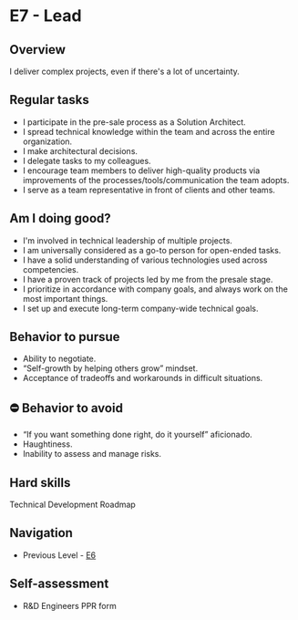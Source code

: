 # E7 - Lead 

## Overview 
I deliver complex projects, even if there's a lot of uncertainty.

## Regular tasks  
- I participate in the pre-sale process as a Solution Architect.
- I spread technical knowledge within the team and across the entire organization.
- I make architectural decisions.
- I delegate tasks to my colleagues.
- I encourage team members to deliver high-quality products via improvements of the processes/tools/communication the team adopts.
- I serve as a team representative in front of clients and other teams.

## Am I doing good?  
- I'm involved in technical leadership of multiple projects.
- I am universally considered as a go-to person for open-ended tasks.
- I have a solid understanding of various technologies used across competencies.
- I have a proven track of projects led by me from the presale stage.
- I prioritize in accordance with company goals, and always work on the most important things.
- I set up and execute long-term company-wide technical goals.

## Behavior to pursue 
- Ability to negotiate.
- “Self-growth by helping others grow” mindset.
- Acceptance of tradeoffs and workarounds in difficult situations.

## :no_entry: Behavior to avoid 
- “If you want something done right, do it yourself” aficionado.
- Haughtiness.
- Inability to assess and manage risks.

## Hard skills
Technical Development Roadmap

## Navigation
- Previous Level - [E6](E6%20Senior.md)

## Self-assessment
- R&D Engineers PPR form
